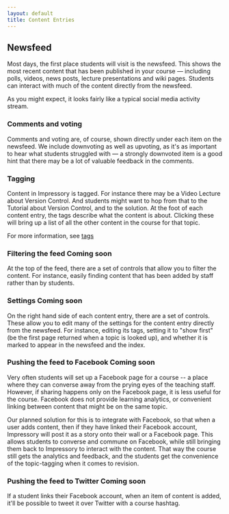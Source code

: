 ```yaml
---
layout: default
title: Content Entries
---
```


## Newsfeed

<p class="lead">
Most days, the first place students will visit is the newsfeed. This shows the most recent content that has been published in your course &mdash; including polls, videos, news posts, lecture presentations and wiki pages.  Students can interact with much of the content directly from the newsfeed.
</p>

As you might expect, it looks fairly like a typical social media activity stream.  





### Comments and voting

Comments and voting are, of course, shown directly under each item on the newsfeed. We include downvoting as well as upvoting, as it's as important to hear what students struggled with &mdash; a strongly downvoted item is a good hint that there may be a lot of valuable feedback in the comments.



### Tagging 

Content in Impressory is tagged.  For instance there may be a Video Lecture about Version Control. And students might want to hop from that to the Tutorial about Version Control, and to the solution.  At the foot of each content entry, the tags describe what the content is about. Clicking these will bring up a list of all the other content in the course for that topic.

For more information, see [tags](tags.html)


### Filtering the feed <span class="badge">Coming soon</span>

At the top of the feed, there are a set of controls that allow you to filter the content. For instance, easily finding content that has been added by staff rather than by students.


### Settings <span class="badge">Coming soon</span>

On the right hand side of each content entry, there are a set of controls. These allow you to edit many of the settings for the content entry directly from the newsfeed.  For instance, editing its tags, setting it to "show first" (be the first page returned when a topic is looked up), and whether it is marked to appear in the newsfeed and the index.


### Pushing the feed to Facebook <span class="badge">Coming soon</span>

Very often students will set up a Facebook page for a course -- a place where they can converse away from the prying eyes of the teaching staff. However, if sharing happens only on the Facebook page, it is less useful for the course. Facebook does not provide learning analytics, or convenient linking between content that might be on the same topic.

Our planned solution for this is to integrate with Facebook, so that when a user adds content, then if they have linked their Facebook account, Impressory will post it as a story onto their wall or a Facebook page.  This allows students to converse and commune on Facebook, while still bringing them back to Impressory to interact with the content. That way the course still gets the analytics and feedback, and the students get the convenience of the topic-tagging when it comes to revision.


### Pushing the feed to Twitter <span class="badge">Coming soon</span>

If a student links their Facebook account, when an item of content is added, it'll be possible to tweet it over Twitter with a course hashtag.


